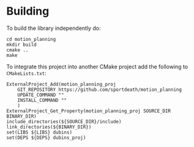 # Building

To build the library independently do:

    cd motion_planning
    mkdir build
    cmake ..
    make

To integrate this project into another CMake project add the following to ```CMakeLists.txt```:

    ExternalProject_Add(motion_planning_proj
        GIT_REPOSITORY https://github.com/sportdeath/motion_planning
        UPDATE_COMMAND ""
        INSTALL_COMMAND ""
        )
    ExternalProject_Get_Property(motion_planning_proj SOURCE_DIR BINARY_DIR)
    include_directories(${SOURCE_DIR}/include)
    link_directories(${BINARY_DIR})
    set(LIBS ${LIBS} dubins)
    set(DEPS ${DEPS} dubins_proj)
